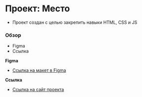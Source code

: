 # Проект: Место

* Проект создан с целью закрепить навыки HTML, CSS и JS

### Обзор

* Figma
* Ссылка

**Figma**

* [Ссылка на макет в Figma](https://www.figma.com/file/2cn9N9jSkmxD84oJik7xL7/JavaScript.-Sprint-4?node-id=0%3A1)

**Ссылка**

* [Ссылка на сайт проекта](https://evelina-khabirova.github.io/mesto/)
